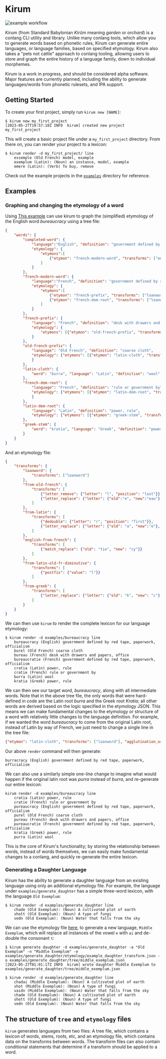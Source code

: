 # Kirum

![example workflow](https://github.com/fearful-symmetry/kirum/actions/workflows/rust.yml/badge.svg)

Kirum (from Standard Babylonian _Kirûm_ meaning _garden_ or _orchard_) is a conlang CLI utility and library.
Unlike many conlang tools, which allow you to generate words based on phonetic rules, Kirum can generate entire languages, or language families, based on specified etymology. Kirum also takes a "pets not cattle" approach to conlang tooling, allowing users to store and graph the entire history of a language family, down to individual morphemes.

Kirum is a work in progress, and should be considered alpha software. Major features are currently planned, including the ability to generate languages/words from phonetic rulesets, and IPA support.

## Getting Started

To create your first project, simply run `kirum new [NAME]`:
```
$ kirum new my_first_project
[2023-05-27T19:57:10Z INFO  kirum] created new project my_first_project
```

This will create a basic project file under a `my_first_project` directory. From there on, you can render your project to a lexicon:

```
$ kirum render -d my_first_project/ line
    essemple (Old French) model, example
    exemplum (Latin): (Noun) an instance, model, example
    emere (Latin): (Verb) To buy, remove
```

Check out the example projects in the [`examples`](examples) directory for reference.


## Examples

### Graphing and changing the etymology of a word

Using [This example](example/bureaucracy) can use kirum to graph the (simplified) etymology of the English word _bureaucracy_ using a tree file:

```json
{
    "words": {
        "completed-word": {
            "language":"English", "definition": "government defined by red tape, paperwork, officialism",
            "etymology": {
                "etymons":[
                    {"etymon": "french-modern-word", "transforms": ["english-from-french"]}
                ]
            }
        },
        "french-modern-word": {
            "language":"French", "definition": "government defined by red tape, paperwork, officialism",
            "etymology": {
                "etymons":[
                    {"etymon": "french-prefix", "transforms": ["loanword"], "agglutination_order": 0},
                    {"etymon": "french-dem-root", "transforms": ["loanword"],"agglutination_order": 1}
                ]
            }
        },
        "french-prefix": {
            "language": "French", "definition": "desk with drawers and papers, office",
            "etymology": {
                "etymons": [{"etymon": "old-french-prefix", "transforms": ["from-old-french"]}]
            }
        },
        "old-french-prefix": {
            "language": "Old French", "definition": "coarse cloth",
            "etymology": {"etymons": [{"etymon": "latin-cloth", "transforms": ["from-latin", "from-latin-old-fr-diminutive"]}]
            }
        },
        "latin-cloth": {
            "word": "burra", "language": "Latin", "definition": "wool"
        },
        "french-dem-root": {
            "language": "French", "definition": "rule or government by",
            "etymology": {"etymons": [{"etymon": "latin-dem-root", "transforms": ["from-latin"]}]
            }
        },
        "latin-dem-root": {
            "language": "Latin", "definition": "power, rule",
            "etymology": {"etymons": [{"etymon": "greek-stem", "transforms":["from-greek"]}]}
        },
        "greek-stem": {
            "word": "kratia", "language": "Greek", "definition": "power, rule"
        }
    }
}
```
And an etymology file:
```json
{
    "transforms": {
        "loanword": {
            "transforms": ["loanword"]
        },
        "from-old-french": {
            "transforms": [
                {"letter_remove": {"letter": "l", "position": "last"}},
                {"letter_replace": {"letter": {"old":"e", "new":"eau"},"replace": "all"}}
            ]
        },
        "from-latin": {
            "transforms": [
                {"dedouble": {"letter": "r", "position": "first"}},
                {"letter_replace": {"letter": {"old": "a", "new":"e"}, "replace": "last"}}
            ]
        },
        "english-from-french": {
            "transforms": [
                {"match_replace": {"old": "tie", "new": "cy"}}
            ]
        },
        "from-latin-old-fr-diminutive": {
            "transforms": [
                {"postfix": {"value": "l"}} 
            ]
        },
        "from-greek": {
            "transforms": [
                {"letter_replace": {"letter": {"old": "k", "new": "c"}, "replace": "all"}}
            ]
        }
    }
}
```

We can then use `kirum` to render the complete lexicon for our language etymology:
```
$ kirum render -d examples/bureaucracy line
    bureaucracy (English) government defined by red tape, paperwork, officialism
    burel (Old French) coarse cloth
    bureau (French) desk with drawers and papers, office
    bureaucratie (French) government defined by red tape, paperwork, officialism
    cratia (Latin) power, rule
    cratie (French) rule or government by
    burra (Latin) wool
    kratia (Greek) power, rule
```

We can then see our target word, _bureaucracy_, along with all intermediate words. Note that in the above tree file, the only words that were hard-defined in code are the Latin root _burra_ and the Greek root _Kratia_; all other words are derived based on the logic specified in the etymology JSON. This means we can make fundamental changes to the etymology or structure of a word with relatively little changes to the language definition. For example, if we wanted the word _bureaucracy_ to come from the original Latin root, instead of Latin by way of French, we just need to change a single line in the tree file:
```json
{"etymon": "latin-cloth", "transforms": ["loanword"], "agglutination_order": 0},
```

Our above `render` command will then generate:
```
burracracy (English) government defined by red tape, paperwork, officialism
```

We can also use a similarly simple one-line change to imagine what would happen if the original latin root was _purra_ instead of _burra_, and re-generate our entire lexicon:
```
kirum render -d examples/bureaucracy line
    cratia (Latin) power, rule
    cratie (French) rule or government by
    pureaucracy (English) government defined by red tape, paperwork, officialism
    purel (Old French) coarse cloth
    pureau (French) desk with drawers and papers, office
    pureaucratie (French) government defined by red tape, paperwork, officialism
    kratia (Greek) power, rule
    purra (Latin) wool
```

This is the core of Kirum's functionality; by storing the relationship between words, instead of words themselves, we can easily make fundamental changes to a conlang, and quickly re-generate the entire lexicon.


### Generating a Daughter Language

Kirum has the ability to generate a daughter language from an existing language using only an additional etymology file.
For example, the language under `examples/generate_daughter` has a simple three-word lexicon, with the language `Old Exemplum`:
```
$ kirum render -d examples/generate_daughter line 
    chade (Old Exemplum): (Noun) A cultivated plot of earth
    shott (Old Exemplum): (Noun) A type of fungi
    vedn (Old Exemplum): (Noun) Water that falls from the sky
```

We can use the etymology file [here](examples/generate_daughter/etymology/example_daughter_transform.json), to generate a new language, `Middle Exemplum`, which will replace all instances of the vowel `e` with `ai` and de-double the consonant `t`:
```
$ kirum generate daughter -d examples/generate_daughter -a "Old Exemplum" -n "Middle Exemplum" -e examples/generate_daughter/etymology/example_daughter_transform.json -o examples/generate_daughter/tree/middle_exemplum.json
[2023-05-27T01:01:17Z INFO  kirum] wrote daughter Middle Exemplum to examples/generate_daughter/tree/middle_exemplum.json

$ kirum render -d examples/generate_daughter line
    chadai (Middle Exemplum): (Noun) A cultivated plot of earth
    shot (Middle Exemplum): (Noun) A type of fungi
    vaidn (Middle Exemplum): (Noun) Water that falls from the sky
    chade (Old Exemplum): (Noun) A cultivated plot of earth
    shott (Old Exemplum): (Noun) A type of fungi
    vedn (Old Exemplum): (Noun) Water that falls from the sky
```


## The structure of `tree` and `etymology` files

`kirum` generates languages from two files: A tree file, which contains a lexicon of words, stems, roots, etc, and an etymology file, which contains data on the transforms between words. The transform files can also contain conditional statements that determine if a transform should be applied to a word.
